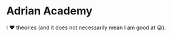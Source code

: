 # Adrian Academy
I :hearts: theories (and it does not necessarily mean I am good at :stuck_out_tongue_winking_eye:). 
